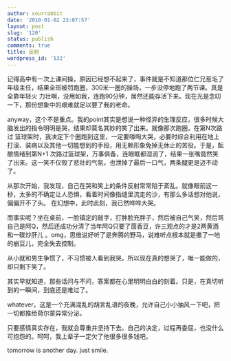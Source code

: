 ```yaml
---
author: sourrabbit
date: '2010-01-02 23:07:57'
layout: post
slug: '120'
status: publish
comments: true
title: 反射
wordpress_id: '532'
---
```


记得高中有一次上课间操，原因已经想不起来了，事件就是不知道那位仁兄惹毛了年级主任，结果全班被罚跑圈，300米一圈的操场，一步没停地跑了两节课。真是全靠年轻火
力壮啊，没用如我，连跑90分钟，居然还能存活下来。现在光是念叨一下，那份想象中的艰难就足以要了我的老命。

anyway，这个不是重点。我的point其实是想说一种怪异的生理反应，很多时候大脑发出的指令明明是哭，结果却莫名其妙的笑了出来。就像那次跑圈，在第N次路过
篮球架时，我决定下个圈跑到这里，一定要嚎啕大哭，必要时综合利用在地上打滚、装病以及其他一切能想到的手段，用无赖形象免掉无休止的苦役。于是，酝酿情绪到第N+1
次路过篮球架，万事俱备，连眼眶都湿润了，结果一张嘴竟然笑了出来。这一笑不仅毁了悲壮的气氛，也泄掉了最后一口气，两条腿更是迈不动了。

从那次开始，我发现，自己在哭和笑上的条件反射常常陷于紊乱。就像眼前这一秒，太多的不确定让人恐惧，看着时间像指缝里流走的沙，有那么多话想对他说，偏偏开不了头。
在幻想中，此时此刻，我已然哗哗大哭。

而事实呢？坐在桌前，一脸镇定的敲字，打肿脸充胖子，然后被自己气笑，然后骂自己是阿Q，然后还成功分清了当年阿Q只要了茴香豆，许三观点的才是2两黄酒和一碟炒肝儿
。omg，思维说好听了是奔腾的野马，说难听点根本就是撒了一地的崩豆儿，完全失去控制。

从小就和男生争惯了，不习惯被人看到我哭。所以现在真的想哭了，唯一能做的，却只剩下笑了。

其实早就知道，那些话问与不问，答案都在心里明明白白的刻着。只是，在真切听到的一瞬间，到底还是难过了。

whatever，这是一个充满混乱的胡言乱语的夜晚，允许自己小小抽风一下吧，把一切都推给荷尔蒙异常分泌。

只要感情真实存在，我就会尊重并坚持下去。自己的决定，过程再委屈，也没什么可抱怨的。呵呵，我上辈子一定欠了他很多很多钱吧。

tomorrow is another day. just smile.


